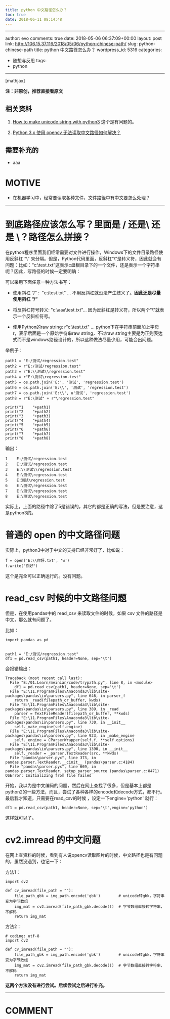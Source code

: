 ```yaml
---
title: python 中文路径怎么办？
toc: true
date: 2018-06-11 08:14:48
---
```

---
author: evo
comments: true
date: 2018-05-06 06:37:09+00:00
layout: post
link: http://106.15.37.116/2018/05/06/python-chinese-path/
slug: python-chinese-path
title: python 中文路径怎么办？
wordpress_id: 5316
categories:
- 随想与反思
tags:
- python
---

<!-- more -->

[mathjax]

**注：非原创，推荐直接看原文**


## 相关资料





 	
  1. [How to make unicode string with python3](https://stackoverflow.com/questions/6812031/how-to-make-unicode-string-with-python3) 这个是有问题的。

 	
  2. [Python 3.x 使用 opencv 无法读取中文路径如何解决？](https://www.zhihu.com/question/67157462)




## 需要补充的





 	
  * aaa




# MOTIVE





 	
  * 在机器学习中，经常要读取各种文件，文件路径中有中文要怎么处理？





* * *





# 到底路径应该怎么写？里面是 / 还是\\ 还是 \？路径怎么拼接？


在python程序里面我们经常需要对文件进行操作，Windows下的文件目录路径使用反斜杠 “\” 来分隔。但是，Python代码里面，反斜杠“\”是转义符，因此就会有问题：比如：“c:\test.txt”这表示c盘根目录下的一个文件，还是表示一个字符串呢？因此，写路径的时候一定要明确：

可以采用下面任意一种方法书写：



 	
  * 使用斜杠 “/” :  "c:/test.txt" … 不用反斜杠就没法产生歧义了。**因此还是尽量使用斜杠 “/”**

 	
  * 将反斜杠符号转义: "c:\\aaa\\test.txt"… 因为反斜杠是转义符，所以两个"\\"就表示一个反斜杠符号。

 	
  * 使用Python的raw string: r"c:\test.txt" … python下在字符串前面加上字母r，表示后面是一个原始字符串raw string，不过raw string主要是为正则表达式而不是windows路径设计的，所以这种做法尽量少用，可能会出问题。


举例子：

    
    path1 = "E:/测试/regression.test"
    path2 = r"E:/测试/regression.test"
    path3 = r"E:\\测试\\regression.test"
    path4 = r"E:\测试\regression.test"
    path5 = os.path.join('E:', '测试', 'regression.test')
    path6 = os.path.join('E:\\', '测试', 'regression.test')
    path7 = os.path.join('E:\\', u'测试', 'regression.test')
    path8 = r"E:\测试" + r"\regression.test"
    
    print("1    "+path1)
    print("2    "+path2)
    print("3    "+path3)
    print("4    "+path4)
    print("5    "+path5)
    print("6    "+path6)
    print("7    "+path7)
    print("8    "+path8)


输出：

    
    1    E:/测试/regression.test
    2    E:/测试/regression.test
    3    E:\\测试\\regression.test
    4    E:\测试\regression.test
    5    E:测试\regression.test
    6    E:\测试\regression.test
    7    E:\测试\regression.test
    8    E:\测试\regression.test


实际上，上面的路径中除了5是错误的，其它的都是正确的写法，但是要注意，这是python3的。




# 普通的 open 的中文路径问题


实际上，python3中对于中文的支持已经非常好了，比如说：

    
    f = open('E:\\你好.txt', 'w')
    f.write("你好")


这个是完全可以正确运行的。没有问题。


# read_csv 时候的中文路径问题


但是，在使用pandas中的 read_csv 来读取文件的时候，如果 csv 文件的路径是中文，那么就有问题了。

比如：

    
    import pandas as pd
    
    
    path1 = "E:/测试/regression.test"
    df1 = pd.read_csv(path1, header=None, sep='\t')


会报错输出：

    
    Traceback (most recent call last):
      File "E:/01.Learn/meinian/code/trypath.py", line 8, in <module>
        df1 = pd.read_csv(path1, header=None, sep='\t')
      File "E:\11.ProgramFiles\Anaconda3\lib\site-packages\pandas\io\parsers.py", line 646, in parser_f
        return _read(filepath_or_buffer, kwds)
      File "E:\11.ProgramFiles\Anaconda3\lib\site-packages\pandas\io\parsers.py", line 389, in _read
        parser = TextFileReader(filepath_or_buffer, **kwds)
      File "E:\11.ProgramFiles\Anaconda3\lib\site-packages\pandas\io\parsers.py", line 730, in __init__
        self._make_engine(self.engine)
      File "E:\11.ProgramFiles\Anaconda3\lib\site-packages\pandas\io\parsers.py", line 923, in _make_engine
        self._engine = CParserWrapper(self.f, **self.options)
      File "E:\11.ProgramFiles\Anaconda3\lib\site-packages\pandas\io\parsers.py", line 1390, in __init__
        self._reader = _parser.TextReader(src, **kwds)
      File "pandas\parser.pyx", line 373, in pandas.parser.TextReader.__cinit__ (pandas\parser.c:4184)
      File "pandas\parser.pyx", line 669, in pandas.parser.TextReader._setup_parser_source (pandas\parser.c:8471)
    OSError: Initializing from file failed


开始，我以为是中文编码的问题，然后在网上查找了很多，但是基本上都是python2的一些方法，而且，尝试了各种各样的encode和decode方式，都不行。最后我才知道，只需要在read_csv的时候 ，设定一下engine='python' 就行：

    
    df1 = pd.read_csv(path1, header=None, sep='\t',engine='python')


这样就可以了。


# cv2.imread 的中文问题


在网上查资料的时候，看到有人说opencv读取图片的时候，中文路径也是有问题的，虽然没遇到，也记一下：

方法1：

    
    import cv2
    
    def cv_imread(file_path = ""):
        file_path_gbk = img_path.encode('gbk')        # unicode转gbk，字符串变为字节数组
        img_mat = cv2.imread(file_path_gbk.decode())  # 字节数组直接转字符串，不解码
        return img_mat


方法2：

    
    # coding: utf-8
    import cv2
    
    def cv_imread(file_path = ""):
        file_path_gbk = img_path.encode('gbk')        # unicode转gbk，字符串变为字节数组
        img_mat = cv2.imread(file_path_gbk.decode())  # 字节数组直接转字符串，不解码
        return img_mat


**这两个方法没有进行尝试。后续尝试之后进行补充。**









* * *





# COMMENT



